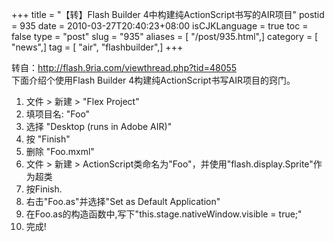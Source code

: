 +++
title = "【转】Flash Builder 4中构建纯ActionScript书写的AIR项目"
postid = 935
date = 2010-03-27T20:40:23+08:00
isCJKLanguage = true
toc = false
type = "post"
slug = "935"
aliases = [ "/post/935.html",]
category = [ "news",]
tag = [ "air", "flashbuilder",]
+++


转自：http://flash.9ria.com/viewthread.php?tid=48055  
下面介绍个使用Flash Builder 4构建纯ActionScript书写AIR项目的窍门。  
1. 文件 \> 新建 \> "Flex Project"  
2. 填项目名: "Foo"  
3. 选择 "Desktop (runs in Adobe AIR)"  
4. 按 "Finish"  
5. 删除 "Foo.mxml"  
6. 文件 \> 新建 \>
ActionScript类命名为"Foo"，并使用"flash.display.Sprite"作为超类  
7. 按Finish.  
8. 右击"Foo.as"并选择"Set as Default Application"  
9. 在Foo.as的构造函数中,写下"this.stage.nativeWindow.visible = true;"  
10. 完成!


